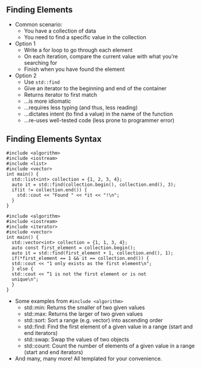 ## Finding Elements
- Common scenario:
  - You have a collection of data
  - You need to find a specific value in the collection
- Option 1 
  - Write a for loop to go through each element
  - On each iteration, compare the current value with what you’re searching for
  - Finish when you have found the element
- Option 2
  - Use ```std::find```
  - Give an iterator to the beginning and end of the container
  - Returns iterator to first match
  - ...is more idiomatic
  - ...requires less typing (and thus, less reading)
  - ...dictates intent (to find a value) in the name of the function
  - ...re-uses well-tested code (less prone to programmer error)

## Finding Elements Syntax
```
#include <algorithm>
#include <iostream>
#include <list>
#include <vector>
int main() {
  std::list<int> collection = {1, 2, 3, 4};
  auto it = std::find(collection.begin(), collection.end(), 3);
  if(it != collection.end()) {
    std::cout << "Found " << *it << "!\n";
  }
}
```

```
#include <algorithm>
#include <iostream>
#include <iterator>
#include <vector>
int main() {
  std::vector<int> collection = {1, 1, 3, 4};
  auto const first_element = collection.begin();
  auto it = std::find(first_element + 1, collection.end(), 1);
  if(*first_element == 1 && it == collection.end()) {
  std::cout << "1 only exists as the first element\n";
  } else {
  std::cout << “1 is not the first element or is not 
  unique\n";
  }
}
```
- Some examples from ```#include <algorithm>```
  - std::min: Returns the smaller of two given values
  - std::max: Returns the larger of two given values
  - std::sort: Sort a range (e.g. vector) into ascending order
  - std::find: Find the first element of a given value in a range (start and end iterators)
  - std::swap: Swap the values of two objects
  - std::count: Count the number of elements of a given value in a range (start and end iterators)
- And many, many more! All templated for your convenience.
